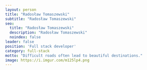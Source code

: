 ```yaml
---
layout: person
title: "Radosław Tomaszewski"
subtitle: "Radosław Tomaszewski"
seo:
  title: "Radosław Tomaszewski"
  description: "Radosław Tomaszewski"
  noindex: false
leader: false
position: 'Full stack developer'
category: full-stack
motto: "Difficult roads often lead to beautiful destinations."
image: https://i.imgur.com/m125lp4.png
---
```

